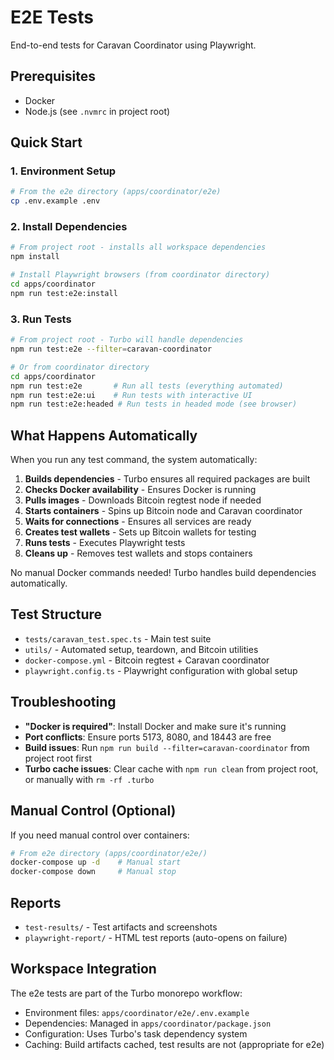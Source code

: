 # E2E Tests

End-to-end tests for Caravan Coordinator using Playwright.

## Prerequisites

- Docker
- Node.js (see `.nvmrc` in project root)

## Quick Start

### 1. Environment Setup

```bash
# From the e2e directory (apps/coordinator/e2e)
cp .env.example .env
```

### 2. Install Dependencies

```bash
# From project root - installs all workspace dependencies
npm install

# Install Playwright browsers (from coordinator directory)
cd apps/coordinator
npm run test:e2e:install
```

### 3. Run Tests

```bash
# From project root - Turbo will handle dependencies
npm run test:e2e --filter=caravan-coordinator

# Or from coordinator directory
cd apps/coordinator
npm run test:e2e       # Run all tests (everything automated)
npm run test:e2e:ui    # Run tests with interactive UI  
npm run test:e2e:headed # Run tests in headed mode (see browser)
```

## What Happens Automatically

When you run any test command, the system automatically:

1. **Builds dependencies** - Turbo ensures all required packages are built
2. **Checks Docker availability** - Ensures Docker is running
3. **Pulls images** - Downloads Bitcoin regtest node if needed  
4. **Starts containers** - Spins up Bitcoin node and Caravan coordinator
5. **Waits for connections** - Ensures all services are ready
6. **Creates test wallets** - Sets up Bitcoin wallets for testing
7. **Runs tests** - Executes Playwright tests
8. **Cleans up** - Removes test wallets and stops containers

No manual Docker commands needed! Turbo handles build dependencies automatically.


## Test Structure

- `tests/caravan_test.spec.ts` - Main test suite
- `utils/` - Automated setup, teardown, and Bitcoin utilities
- `docker-compose.yml` - Bitcoin regtest + Caravan coordinator
- `playwright.config.ts` - Playwright configuration with global setup

## Troubleshooting

- **"Docker is required"**: Install Docker and make sure it's running
- **Port conflicts**: Ensure ports 5173, 8080, and 18443 are free
- **Build issues**: Run `npm run build --filter=caravan-coordinator` from project root first
- **Turbo cache issues**: Clear cache with `npm run clean` from project root, or manually with `rm -rf .turbo`

## Manual Control (Optional)

If you need manual control over containers:

```bash
# From e2e directory (apps/coordinator/e2e/)
docker-compose up -d    # Manual start
docker-compose down     # Manual stop
```

## Reports

- `test-results/` - Test artifacts and screenshots
- `playwright-report/` - HTML test reports (auto-opens on failure)

## Workspace Integration

The e2e tests are part of the Turbo monorepo workflow:

- Environment files: `apps/coordinator/e2e/.env.example`
- Dependencies: Managed in `apps/coordinator/package.json`  
- Configuration: Uses Turbo's task dependency system
- Caching: Build artifacts cached, test results are not (appropriate for e2e) 